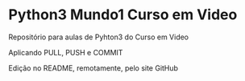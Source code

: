 # Python3 Mundo1 Curso em Video
 Repositório para aulas de Pyhton3 do Curso em Video
 
Aplicando PULL, PUSH e COMMIT

Edição no README, remotamente, pelo site GitHub
